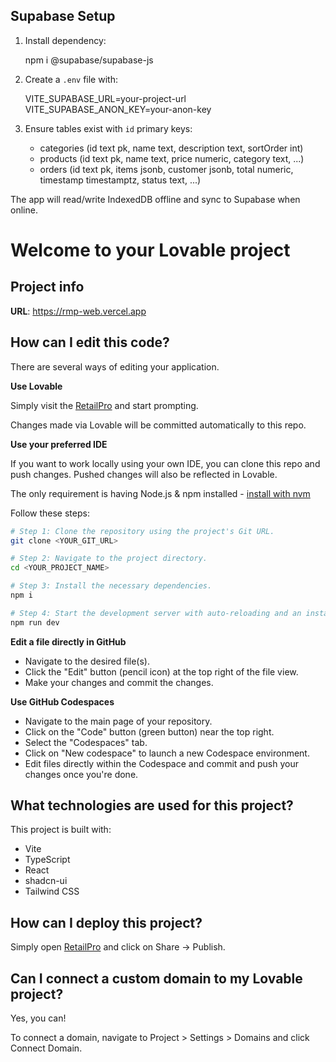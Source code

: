 ## Supabase Setup

1. Install dependency:

   npm i @supabase/supabase-js

2. Create a `.env` file with:

   VITE_SUPABASE_URL=your-project-url
   VITE_SUPABASE_ANON_KEY=your-anon-key

3. Ensure tables exist with `id` primary keys:

   - categories (id text pk, name text, description text, sortOrder int)
   - products (id text pk, name text, price numeric, category text, ...)
   - orders (id text pk, items jsonb, customer jsonb, total numeric, timestamp timestamptz, status text, ...)

The app will read/write IndexedDB offline and sync to Supabase when online.

# Welcome to your Lovable project

## Project info

**URL**: https://rmp-web.vercel.app

## How can I edit this code?

There are several ways of editing your application.

**Use Lovable**

Simply visit the [RetailPro](https://rmp-web.vercel.app) and start prompting.

Changes made via Lovable will be committed automatically to this repo.

**Use your preferred IDE**

If you want to work locally using your own IDE, you can clone this repo and push changes. Pushed changes will also be reflected in Lovable.

The only requirement is having Node.js & npm installed - [install with nvm](https://github.com/nvm-sh/nvm#installing-and-updating)

Follow these steps:

```sh
# Step 1: Clone the repository using the project's Git URL.
git clone <YOUR_GIT_URL>

# Step 2: Navigate to the project directory.
cd <YOUR_PROJECT_NAME>

# Step 3: Install the necessary dependencies.
npm i

# Step 4: Start the development server with auto-reloading and an instant preview.
npm run dev
```

**Edit a file directly in GitHub**

- Navigate to the desired file(s).
- Click the "Edit" button (pencil icon) at the top right of the file view.
- Make your changes and commit the changes.

**Use GitHub Codespaces**

- Navigate to the main page of your repository.
- Click on the "Code" button (green button) near the top right.
- Select the "Codespaces" tab.
- Click on "New codespace" to launch a new Codespace environment.
- Edit files directly within the Codespace and commit and push your changes once you're done.

## What technologies are used for this project?

This project is built with:

- Vite
- TypeScript
- React
- shadcn-ui
- Tailwind CSS

## How can I deploy this project?

Simply open [RetailPro](https://rmp-web.vercel.app/) and click on Share -> Publish.

## Can I connect a custom domain to my Lovable project?

Yes, you can!

To connect a domain, navigate to Project > Settings > Domains and click Connect Domain.
